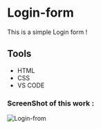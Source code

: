 # Login-form

This is a simple Login form !

## Tools

- HTML
- CSS
- VS CODE

### ScreenShot of this work :

![Login-from](https://user-images.githubusercontent.com/82101597/133242334-54e5dff4-54e6-4d8f-a091-4a67c4fa1ce5.png)


